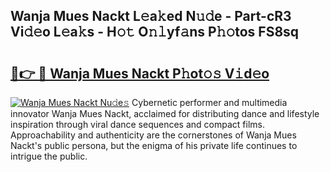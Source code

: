 ## Wanja Mues Nackt L𝚎a𝚔ed N𝚞𝚍e - Part-cR3 Vi𝚍𝚎o L𝚎a𝚔s - H𝚘𝚝 O𝚗𝚕yf𝚊ns P𝚑𝚘tos FS8sq

# <h2><a href="http://kf7jjvy.oniu.top/?m=Wanja+Mues+Nackt">🔗👉 🔴 Wanja Mues Nackt P𝚑ot𝚘𝚜 V𝚒d𝚎o</a></h2>

[![Wanja Mues Nackt Nu𝚍e𝚜](https://i.imgur.com/0qMVB7G.gif)](http://kf7jjvy.oniu.top/?m=Wanja+Mues+Nackt)
Cybernetic performer and multimedia innovator Wanja Mues Nackt, acclaimed for distributing dance and lifestyle inspiration through viral dance sequences and compact films. Approachability and authenticity are the cornerstones of Wanja Mues Nackt's public persona, but the enigma of his private life continues to intrigue the public.  
